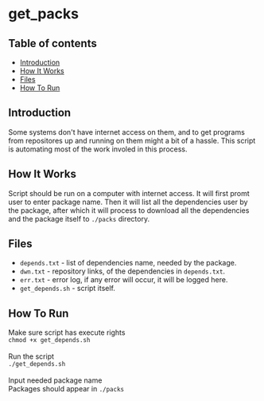 # get_packs
## Table of contents
- [Introduction](#introduction)
- [How It Works](#how-it-works)
- [Files](#files)
- [How To Run](#how-to-run)

## Introduction
Some systems don't have internet access on them, and to get programs from repositores up and running on them might a bit of a hassle. 
This script is automating most of the work involed in this process.  

## How It Works
Script should be run on a computer with internet access. It will first promt user to enter package name. Then it will list all the dependencies user by the package, after which it will process to download all the dependencies and the package itself to ```./packs``` directory.  

## Files
- ```depends.txt``` - list of dependencies name, needed by the package.
- ```dwn.txt``` - repository links, of the dependencies in ```depends.txt```.
- ```err.txt``` - error log, if any error will occur, it will be logged here.
- ```get_depends.sh``` - script itself.

## How To Run
Make sure script has execute rights  
```chmod +x get_depends.sh```\
\
Run the script  
```./get_depends.sh```\
\
Input needed package name  
Packages should appear in ```./packs```
